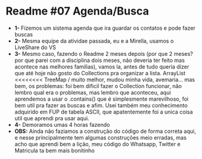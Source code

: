 # Readme #07 Agenda/Busca
- **1-** Fizemos um sistema agenda que ira guardar os contatos e pode fazer buscas
- **2-** Mesma equipe da atividae passada, eu e a Mirella, usamos o LiveShare do VS
- **3-** Mesmo caso, fazendo o Readme 2 meses depois (por que 2 meses? por que parei com a disciplina dois meses, não deveria ter feito mas acontece nas melhores familias), vamos la, antes de tudo queria dizer que até hoje não gosto do Collections pra organizar a lista. ArrayList <<<<<<<< TreeMap / muito melhor, mudou minha vida, avemaria... mas bem, os problemas: foi bem dificil fazer o Collection funcionar, não lembro qual era o problemas, mas lembro que aconteceu, aqui aprendemos a usar o .contains() que é simplesmente marevilhoso, foi bem util pra fazer as buscas e afim. Usei também meu conhecimento adquirido em FUP de tabela ASCII, que apatentemente foi a unica coisa util que aprendi pra usar aqui. 
- **4-** Demoramos umas 4 horas fazendo
- **OBS:** Ainda não faziamos a construção do código de forma correta aqui, e nesse principalmente tem algumas construções meio erradas, mas acho que aprendi bem a lição, meu código do Whatsapp, Twitter e Matricula ta bem mais bonitinho 